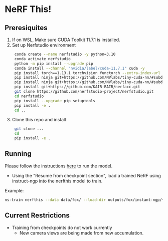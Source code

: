 # NeRF This!

## Preresiquites
1. If on WSL, Make sure CUDA Toolkit 11.7.1 is installed.
2. Set up Nerfstudio environment
   ```sh
    conda create --name nerfstudio -y python=3.10
    conda activate nerfstudio
    python -m pip install --upgrade pip
    conda install --channel "nvidia/label/cuda-11.7.1" cuda -y
    pip install torch==1.13.1 torchvision functorch --extra-index-url https://download.pytorch.org/whl/cu117
    pip install ninja git+https://github.com/NVlabs/tiny-cuda-nn/#subdirectory=bindings/torch
    pip install ninja git+https://github.com/NVlabs/tiny-cuda-nn/#subdirectory=bindings/torch
    pip install git+https://github.com/KAIR-BAIR/nerfacc.git
    git clone https://github.com/nerfstudio-project/nerfstudio.git
    cd nerfstudio
    pip install --upgrade pip setuptools
    pip install -e .
    cd ..
    ```
3. Clone this repo and install
   ```sh
    git clone ...
    cd 
    pip install -e .
   ```

## Running

Please follow the instructions [here](https://docs.nerf.studio/en/latest/quickstart/first_nerf.html) to run the model.
- Using the "Resume from checkpoint section", load a trained NeRF using instruct-ngp into the nerfthis model to train.

Example:
```sh
ns-train nerfthis --data data/fox/ --load-dir outputs/fox/instant-ngp/{...}/nerfstudio_models/
```

## Current Restrictions
- Training from checkpoints do not work currently
  - New camera views are being made from new accumulation.
